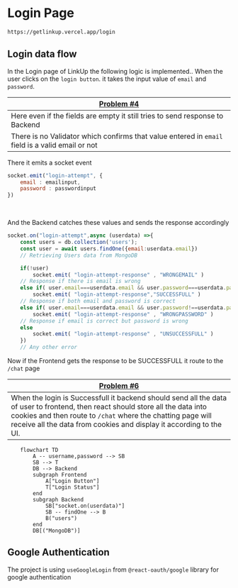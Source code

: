 # Login Page
```bash
https://getlinkup.vercel.app/login
```
## Login data flow
In the Login page of LinkUp the following logic is implemented..
When the user clicks on the `login button`. it takes the input value of `email` and `password`.

| [Problem #4](https://github.com/arpittyagirocks/LinkUp/issues/4) | 
| -------- |         
| Here even if the fields are empty it still tries to send response to Backend |
| There is no Validator which confirms that value entered in `email` field is a valid email or not |

There it emits a socket event 
```javascript
socket.emit("login-attempt", {
    email : emailinput,
    password : passwordinput
})
```
<br/>

And the Backend catches these values and sends the response accordingly
```javascript
socket.on("login-attempt",async (userdata) =>{
    const users = db.collection('users');
    const user = await users.findOne({email:userdata.email})
    // Retrieving Users data from MongoDB

    if(!user)  
        socket.emit( "login-attempt-response" , "WRONGEMAIL" )
    // Response if there is email is wrong
    else if( user.email===userdata.email && user.password===userdata.password )
        socket.emit( "login-attempt-response","SUCCESSFULL" )
    // Response if both email and password is correct
    else if( user.email===userdata.email && user.password!==userdata.password )
        socket.emit( "login-attempt-response" , "WRONGPASSWORD" )
    // Response if email is correct but password is wrong
    else
        socket.emit( "login-attempt-response" , "UNSUCCESSFULL" )
    })
    // Any other error
```
Now if the Frontend gets the response to be SUCCESSFULL it route to the `/chat` page

| [Problem #6](https://github.com/arpittyagirocks/LinkUp/issues/6) | 
| -------- |         
| When the login is Successfull it backend should send all the data of user to frontend, then react should store all the data into cookies and then route to `/chat` where the chatting page will receive all the data from cookies and display it according to the UI.|

```mermaid
    flowchart TD
        A -- username,password --> SB
        SB --> T
        DB --> Backend
        subgraph Frontend
            A["Login Button"]
            T["Login Status"]
        end
        subgraph Backend
            SB["socket.on(userdata)"]
            SB -- findOne --> B
            B("users")
        end
        DB[("MongoDB")]
```

## Google Authentication

The project is using `useGoogleLogin` from `@react-oauth/google` library for google authentication 
